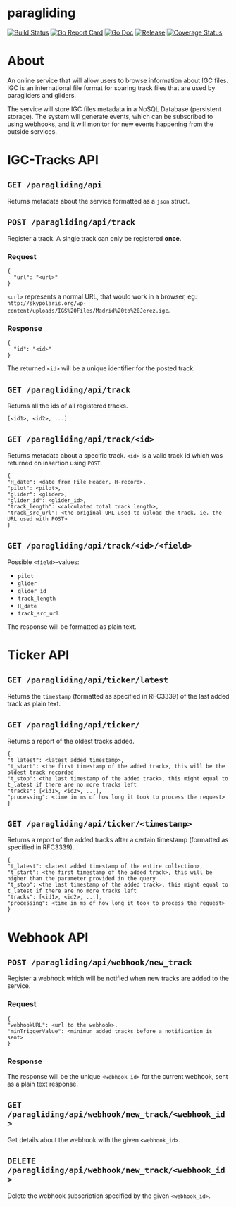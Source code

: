 # paragliding

[![Build Status](https://travis-ci.com/barskern/paragliding.svg?branch=master)](https://travis-ci.com/barskern/paragliding)
[![Go Report Card](https://goreportcard.com/badge/github.com/barskern/paragliding)](https://goreportcard.com/report/github.com/barskern/paragliding)
[![Go Doc](https://img.shields.io/badge/godoc-reference-blue.svg)](http://godoc.org/github.com/barskern/paragliding)
[![Release](https://img.shields.io/github/release/barskern/paragliding.svg)](https://github.com/barskern/paragliding/releases/latest)
[![Coverage Status](https://coveralls.io/repos/github/barskern/paragliding/badge.svg?branch=master)](https://coveralls.io/github/barskern/paragliding?branch=master)


# About

An online service that will allow users to browse information about IGC files. IGC is an international file format for soaring track files that are used by paragliders and gliders.

The service will store IGC files metadata in a NoSQL Database (persistent storage). The system will generate events, which can be subscribed to using webhooks, and it will monitor for new events happening from the outside services.

# IGC-Tracks API

## `GET /paragliding/api`

Returns metadata about the service formatted as a `json` struct.

## `POST /paragliding/api/track`

Register a track. A single track can only be registered **once**.

### Request

```
{
  "url": "<url>"
}
```

`<url>` represents a normal URL, that would work in a browser, eg: `http://skypolaris.org/wp-content/uploads/IGS%20Files/Madrid%20to%20Jerez.igc`.

### Response

```
{
  "id": "<id>"
}
```

The returned `<id>` will be a unique identifier for the posted track.


## `GET /paragliding/api/track`

Returns all the ids of all registered tracks.

```
[<id1>, <id2>, ...]
```

## `GET /paragliding/api/track/<id>`

Returns metadata about a specific track. `<id>` is a valid track id which was returned on insertion using `POST`.

```
{
"H_date": <date from File Header, H-record>,
"pilot": <pilot>,
"glider": <glider>,
"glider_id": <glider_id>,
"track_length": <calculated total track length>,
"track_src_url": <the original URL used to upload the track, ie. the URL used with POST>
}
```

## `GET /paragliding/api/track/<id>/<field>`

Possible `<field>`-values:

* `pilot`
* `glider`
* `glider_id`
* `track_length`
* `H_date`
* `track_src_url`

The response will be formatted as plain text.

# Ticker API

## `GET /paragliding/api/ticker/latest`

Returns the `timestamp` (formatted as specified in RFC3339) of the last added track as plain text.

## `GET /paragliding/api/ticker/`

Returns a report of the oldest tracks added.

```
{
"t_latest": <latest added timestamp>,
"t_start": <the first timestamp of the added track>, this will be the oldest track recorded
"t_stop": <the last timestamp of the added track>, this might equal to t_latest if there are no more tracks left
"tracks": [<id1>, <id2>, ...],
"processing": <time in ms of how long it took to process the request>
}
```

## `GET /paragliding/api/ticker/<timestamp>`

Returns a report of the added tracks after a certain timestamp (formatted as specified in RFC3339).

```
{
"t_latest": <latest added timestamp of the entire collection>,
"t_start": <the first timestamp of the added track>, this will be higher than the parameter provided in the query
"t_stop": <the last timestamp of the added track>, this might equal to t_latest if there are no more tracks left
"tracks": [<id1>, <id2>, ...],
"processing": <time in ms of how long it took to process the request>
}
```

# Webhook API

## `POST /paragliding/api/webhook/new_track`

Register a webhook which will be notified when new tracks are added to the service.

### Request

```
{
"webhookURL": <url to the webhook>,
"minTriggerValue": <minimun added tracks before a notification is sent>
}
```

### Response

The response will be the unique `<webhook_id>` for the current webhook, sent as a plain text response.

## `GET /paragliding/api/webhook/new_track/<webhook_id>`

Get details about the webhook with the given `<webhook_id>`.

## `DELETE /paragliding/api/webhook/new_track/<webhook_id>`

Delete the webhook subscription specified by the given `<webhook_id>`.
